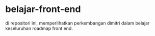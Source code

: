 # belajar-front-end
di repositori ini, memperlihatkan perkembangan dimitri dalam belajar keseluruhan roadmap front end.

